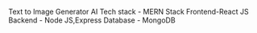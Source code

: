 Text to Image Generator AI
Tech stack  - MERN Stack
Frontend-React JS
Backend - Node JS,Express
Database - MongoDB
